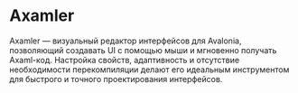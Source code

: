 # Axamler
Axamler — визуальный редактор интерфейсов для Avalonia, позволяющий создавать UI с помощью мыши и мгновенно получать Axaml-код. Настройка свойств, адаптивность и отсутствие необходимости перекомпиляции делают его идеальным инструментом для быстрого и точного проектирования интерфейсов.
